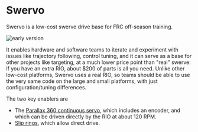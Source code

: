 Swervo
======

Swervo is a low-cost swerve drive base for FRC off-season training.

![early version](https://lh3.googleusercontent.com/pw/AM-JKLU5W324m551WcTt9s02GFsR1zLNU0ic61S2itBy-5KxmewNi9g5cKshvYVDg4Loodz1M26W2R2P9ljiseLwrPE0rsTpSK4iVKe3cX0hcxXtxNjtbingirLs51d0lNKdwlpfat-CVSvDiatPj2ZqSuCxpw=w1045-h784-no)

It enables hardware and software teams to iterate and experiment with
issues like trajectory following, control tuning, and it can serve as
a base for other projects like targeting, at a much lower price point
than "real" swerve: if you have an extra RIO, about $200 of parts is
all you need.  Unlike other low-cost platforms, Swervo uses a real RIO,
so teams should be able to use the very same code on the large and small
platforms, with just configuration/tuning differences.

The two key enablers are

* The [Parallax 360 continuous servo](https://www.parallax.com/product/parallax-feedback-360-high-speed-servo/), which includes an encoder,
and which can be driven directly by the RIO at about 120 RPM. 
* [Slip rings](https://www.sparkfun.com/products/13065), which allow 
direct drive.

